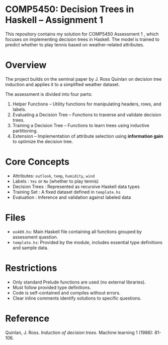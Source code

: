 
# COMP5450: Decision Trees in Haskell – Assignment 1

This repository contains my solution for COMP5450 Assessment 1 , which focuses on implementing decision trees in Haskell. The model is trained to predict whether to play tennis based on weather-related attributes.

# Overview

The project builds on the seminal paper by J. Ross Quinlan on decision tree induction and applies it to a simplified weather dataset.

The assessment is divided into four parts:
1. Helper Functions – Utility functions for manipulating headers, rows, and labels.
2. Evaluating a Decision Tree – Functions to traverse and validate decision trees.
3. Training a Decision Tree – Functions to learn trees using inductive partitioning.
4. Extension – Implementation of attribute selection using **information gain** to optimize the decision tree.

# Core Concepts

- Attributes: `outlook`, `temp`, `humidity`, `wind`
- Labels : `Yes` or `No` (whether to play tennis)
- Decision Trees : Represented as recursive Haskell data types
- Training Set : A fixed dataset defined in `template.hs`
- Evaluation : Inference and validation against labeled data

# Files

- `eo409.hs`: Main Haskell file containing all functions grouped by assessment question.
- `template.hs`: Provided by the module, includes essential type definitions and sample data.

# Restrictions

- Only standard Prelude functions are used (no external libraries).
- Must follow provided type definitions.
- Code is self-contained and compiles without errors.
- Clear inline comments identify solutions to specific questions.


# Reference

Quinlan, J. Ross. *Induction of decision trees*. Machine learning 1 (1986): 81-106.
